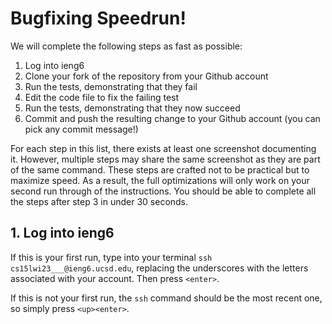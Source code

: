 # Bugfixing Speedrun!
We will complete the following steps as fast as possible:
1. Log into ieng6
2. Clone your fork of the repository from your Github account
3. Run the tests, demonstrating that they fail
4. Edit the code file to fix the failing test
5. Run the tests, demonstrating that they now succeed
6. Commit and push the resulting change to your Github account (you can pick any commit message!)

For each step in this list, there exists at least one screenshot documenting it. However, multiple steps may share the same screenshot as they are part of the same command. These steps are crafted not to be practical but to maximize speed. As a result, the full optimizations will only work on your second run through of the instructions. You should be able to complete all the steps after step 3 in under 30 seconds.

## 1. Log into ieng6
If this is your first run, type into your terminal `ssh cs15lwi23___@ieng6.ucsd.edu`, replacing the underscores with the letters associated with your account. Then press `<enter>`. 

If this is not your first run, the `ssh` command should be the most recent one, so simply press `<up><enter>`.
